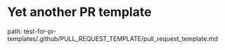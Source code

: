 # Yet another PR template

path: test-for-pr-templates/.github/PULL_REQUEST_TEMPLATE/pull_request_template.md
